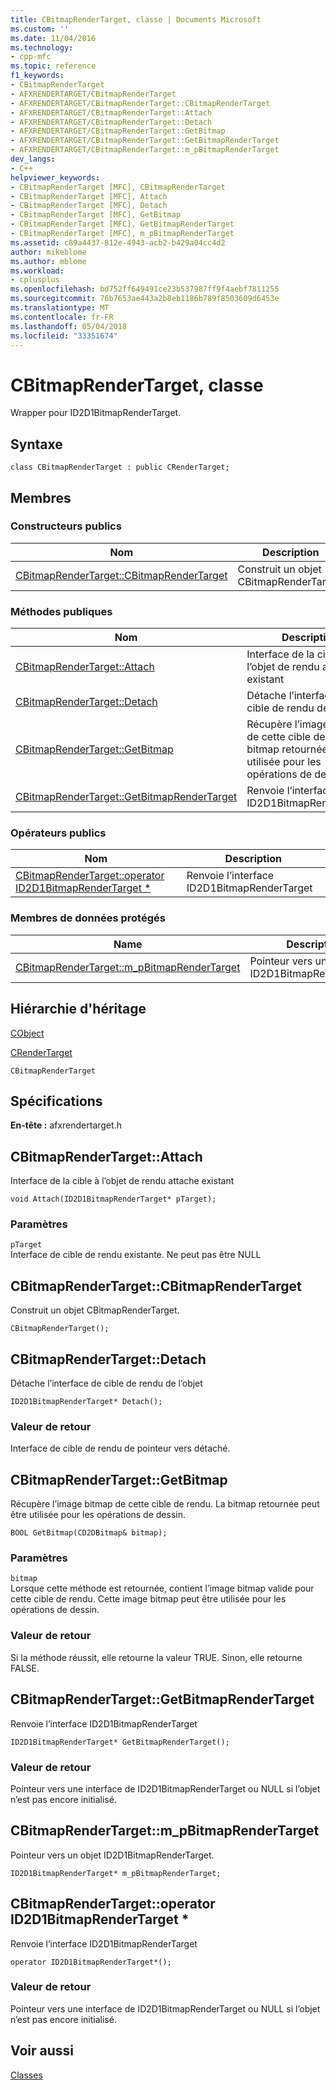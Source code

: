 ```yaml
---
title: CBitmapRenderTarget, classe | Documents Microsoft
ms.custom: ''
ms.date: 11/04/2016
ms.technology:
- cpp-mfc
ms.topic: reference
f1_keywords:
- CBitmapRenderTarget
- AFXRENDERTARGET/CBitmapRenderTarget
- AFXRENDERTARGET/CBitmapRenderTarget::CBitmapRenderTarget
- AFXRENDERTARGET/CBitmapRenderTarget::Attach
- AFXRENDERTARGET/CBitmapRenderTarget::Detach
- AFXRENDERTARGET/CBitmapRenderTarget::GetBitmap
- AFXRENDERTARGET/CBitmapRenderTarget::GetBitmapRenderTarget
- AFXRENDERTARGET/CBitmapRenderTarget::m_pBitmapRenderTarget
dev_langs:
- C++
helpviewer_keywords:
- CBitmapRenderTarget [MFC], CBitmapRenderTarget
- CBitmapRenderTarget [MFC], Attach
- CBitmapRenderTarget [MFC], Detach
- CBitmapRenderTarget [MFC], GetBitmap
- CBitmapRenderTarget [MFC], GetBitmapRenderTarget
- CBitmapRenderTarget [MFC], m_pBitmapRenderTarget
ms.assetid: c89a4437-812e-4943-acb2-b429a04cc4d2
author: mikeblome
ms.author: mblome
ms.workload:
- cplusplus
ms.openlocfilehash: bd752ff649491ce23b537987ff9f4aebf7811255
ms.sourcegitcommit: 76b7653ae443a2b8eb1186b789f8503609d6453e
ms.translationtype: MT
ms.contentlocale: fr-FR
ms.lasthandoff: 05/04/2018
ms.locfileid: "33351674"
---
```

# <a name="cbitmaprendertarget-class"></a>CBitmapRenderTarget, classe
Wrapper pour ID2D1BitmapRenderTarget.  
  
## <a name="syntax"></a>Syntaxe  
  
```  
class CBitmapRenderTarget : public CRenderTarget;  
```  
  
## <a name="members"></a>Membres  
  
### <a name="public-constructors"></a>Constructeurs publics  
  
|Nom|Description|  
|----------|-----------------|  
|[CBitmapRenderTarget::CBitmapRenderTarget](#cbitmaprendertarget)|Construit un objet CBitmapRenderTarget.|  
  
### <a name="public-methods"></a>M&#233;thodes publiques  
  
|Nom|Description|  
|----------|-----------------|  
|[CBitmapRenderTarget::Attach](#attach)|Interface de la cible à l’objet de rendu attache existant|  
|[CBitmapRenderTarget::Detach](#detach)|Détache l’interface de cible de rendu de l’objet|  
|[CBitmapRenderTarget::GetBitmap](#getbitmap)|Récupère l’image bitmap de cette cible de rendu. La bitmap retournée peut être utilisée pour les opérations de dessin.|  
|[CBitmapRenderTarget::GetBitmapRenderTarget](#getbitmaprendertarget)|Renvoie l’interface ID2D1BitmapRenderTarget|  
  
### <a name="public-operators"></a>Op&#233;rateurs publics  
  
|Nom|Description|  
|----------|-----------------|  
|[CBitmapRenderTarget::operator ID2D1BitmapRenderTarget *](#operator_id2d1bitmaprendertarget_star)|Renvoie l’interface ID2D1BitmapRenderTarget|  
  
### <a name="protected-data-members"></a>Membres de données protégés  
  
|Name|Description|  
|----------|-----------------|  
|[CBitmapRenderTarget::m_pBitmapRenderTarget](#m_pbitmaprendertarget)|Pointeur vers un objet ID2D1BitmapRenderTarget.|  
  
## <a name="inheritance-hierarchy"></a>Hiérarchie d'héritage  
 [CObject](../../mfc/reference/cobject-class.md)  
  
 [CRenderTarget](../../mfc/reference/crendertarget-class.md)  
  
 `CBitmapRenderTarget` 
  
## <a name="requirements"></a>Spécifications  
 **En-tête :** afxrendertarget.h  
  
##  <a name="attach"></a>  CBitmapRenderTarget::Attach  
 Interface de la cible à l’objet de rendu attache existant  
  
```  
void Attach(ID2D1BitmapRenderTarget* pTarget);
```  
  
### <a name="parameters"></a>Paramètres  
 `pTarget`  
 Interface de cible de rendu existante. Ne peut pas être NULL  
  
##  <a name="cbitmaprendertarget"></a>  CBitmapRenderTarget::CBitmapRenderTarget  
 Construit un objet CBitmapRenderTarget.  
  
```  
CBitmapRenderTarget();
```  
  
##  <a name="detach"></a>  CBitmapRenderTarget::Detach  
 Détache l’interface de cible de rendu de l’objet  
  
```  
ID2D1BitmapRenderTarget* Detach();
```  
  
### <a name="return-value"></a>Valeur de retour  
 Interface de cible de rendu de pointeur vers détaché.  
  
##  <a name="getbitmap"></a>  CBitmapRenderTarget::GetBitmap  
 Récupère l’image bitmap de cette cible de rendu. La bitmap retournée peut être utilisée pour les opérations de dessin.  
  
```  
BOOL GetBitmap(CD2DBitmap& bitmap);
```  
  
### <a name="parameters"></a>Paramètres  
 `bitmap`  
 Lorsque cette méthode est retournée, contient l’image bitmap valide pour cette cible de rendu. Cette image bitmap peut être utilisée pour les opérations de dessin.  
  
### <a name="return-value"></a>Valeur de retour  
 Si la méthode réussit, elle retourne la valeur TRUE. Sinon, elle retourne FALSE.  
  
##  <a name="getbitmaprendertarget"></a>  CBitmapRenderTarget::GetBitmapRenderTarget  
 Renvoie l’interface ID2D1BitmapRenderTarget  
  
```  
ID2D1BitmapRenderTarget* GetBitmapRenderTarget();
```  
  
### <a name="return-value"></a>Valeur de retour  
 Pointeur vers une interface de ID2D1BitmapRenderTarget ou NULL si l’objet n’est pas encore initialisé.  
  
##  <a name="m_pbitmaprendertarget"></a>  CBitmapRenderTarget::m_pBitmapRenderTarget  
 Pointeur vers un objet ID2D1BitmapRenderTarget.  
  
```  
ID2D1BitmapRenderTarget* m_pBitmapRenderTarget;  
```  
  
##  <a name="operator_id2d1bitmaprendertarget_star"></a>  CBitmapRenderTarget::operator ID2D1BitmapRenderTarget *  
 Renvoie l’interface ID2D1BitmapRenderTarget  
  
```  
operator ID2D1BitmapRenderTarget*();
```   
  
### <a name="return-value"></a>Valeur de retour  
 Pointeur vers une interface de ID2D1BitmapRenderTarget ou NULL si l’objet n’est pas encore initialisé.  
  
## <a name="see-also"></a>Voir aussi  
 [Classes](../../mfc/reference/mfc-classes.md)
